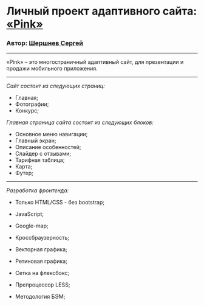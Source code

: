 # Личный проект адаптивного сайта: [«Pink»](http://shv-sergey70.github.io/6-pink/source/index.html)
### Автор: [Шершнев Сергей](https://vk.com/shv.sergey)
***
«Pink» – это многостраничный адаптивный сайт, для презентации и продажи мобильного приложения.

***
*Сайт состоит из следующих страниц:*

* Главная;
* Фотографии;
* Конкурс;

*Главная страница сайта состоит из следующих блоков:*

* Основное меню навигации;
* Главный экран;
* Описание особенностей;
* Слайдер с отзывами;
* Тарифная таблица;
* Карта;
* Футер;

***
*Разработка фронтенда:*
* Только HTML/CSS - без bootstrap;
* JavaScript;
* Google-map;

* Кроссбраузерность;
* Векторная графика;
* Ретиновая графика;
* Сетка на флексбокс;
* Препроцессор LESS;
* Методология БЭМ;

